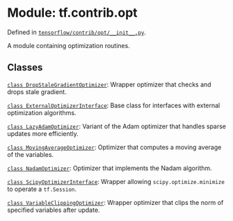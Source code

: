 <div itemscope itemtype="http://developers.google.com/ReferenceObject">
<meta itemprop="name" content="tf.contrib.opt" />
</div>

# Module: tf.contrib.opt



Defined in [`tensorflow/contrib/opt/__init__.py`](https://www.tensorflow.org/code/tensorflow/contrib/opt/__init__.py).

A module containing optimization routines.

## Classes

[`class DropStaleGradientOptimizer`](../../tf/contrib/opt/DropStaleGradientOptimizer.md): Wrapper optimizer that checks and drops stale gradient.

[`class ExternalOptimizerInterface`](../../tf/contrib/opt/ExternalOptimizerInterface.md): Base class for interfaces with external optimization algorithms.

[`class LazyAdamOptimizer`](../../tf/contrib/opt/LazyAdamOptimizer.md): Variant of the Adam optimizer that handles sparse updates more efficiently.

[`class MovingAverageOptimizer`](../../tf/contrib/opt/MovingAverageOptimizer.md): Optimizer that computes a moving average of the variables.

[`class NadamOptimizer`](../../tf/contrib/opt/NadamOptimizer.md): Optimizer that implements the Nadam algorithm.

[`class ScipyOptimizerInterface`](../../tf/contrib/opt/ScipyOptimizerInterface.md): Wrapper allowing `scipy.optimize.minimize` to operate a `tf.Session`.

[`class VariableClippingOptimizer`](../../tf/contrib/opt/VariableClippingOptimizer.md): Wrapper optimizer that clips the norm of specified variables after update.

